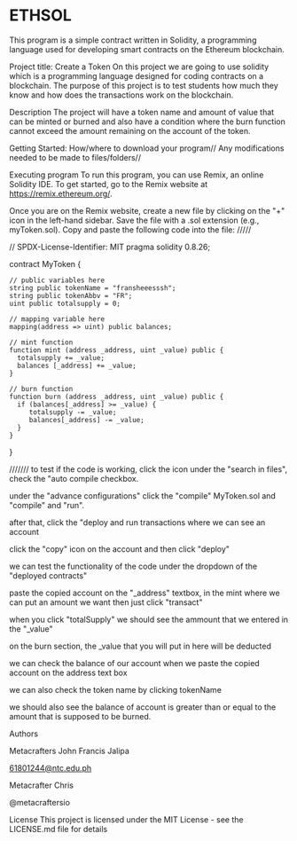# ETHSOL
This program is a simple contract written in Solidity, a programming language used for developing smart contracts on the Ethereum blockchain. 


Project title: Create a Token On this project we are going to use solidity which is a programming language designed for coding contracts on a blockchain. The purpose of this project is to test students how much they know and how does the transactions work on the blockchain.

Description The project will have a token name and amount of value that can be minted or burned and also have a condition where the burn function cannot exceed the amount remaining on the account of the token.

Getting Started: How/where to download your program// Any modifications needed to be made to files/folders//

Executing program To run this program, you can use Remix, an online Solidity IDE. To get started, go to the Remix website at https://remix.ethereum.org/.

Once you are on the Remix website, create a new file by clicking on the "+" icon in the left-hand sidebar. Save the file with a .sol extension (e.g., myToken.sol). Copy and paste the following code into the file: /////

// SPDX-License-Identifier: MIT
pragma solidity 0.8.26;

contract MyToken {

    // public variables here
	string public tokenName = "fransheeesssh";
	string public tokenAbbv = "FR";
	uint public totalsupply = 0;

    // mapping variable here
    mapping(address => uint) public balances;

    // mint function
    function mint (address _address, uint _value) public {
      totalsupply += _value;
      balances [_address] += _value;
    }

    // burn function
    function burn (address _address, uint _value) public {
      if (balances[_address] >= _value) {
         totalsupply -= _value;
         balances[_address] -= _value;
      }
    }

}


/////// to test if the code is working, click the icon under the "search in files", check the "auto compile checkbox.

under the "advance configurations" click the "compile" MyToken.sol and "compile" and "run".

after that, click the "deploy and run transactions where we can see an account

click the "copy" icon on the account and then click "deploy"

we can test the functionality of the code under the dropdown of the "deployed contracts"

paste the copied account on the "_address" textbox, in the mint where we can put an amount we want then just click "transact"

when you click "totalSupply" we should see the ammount that we entered in the "_value"

on the burn section, the _value that you will put in here will be deducted

we can check the balance of our account when we paste the copied account on the address text box

we can also check the token name by clicking tokenName

we should also see the balance of account is greater than or equal to the amount that is supposed to be burned.

Authors

Metacrafters John Francis Jalipa

61801244@ntc.edu.ph

Metacrafter Chris

@metacraftersio

License This project is licensed under the MIT License - see the LICENSE.md file for details
